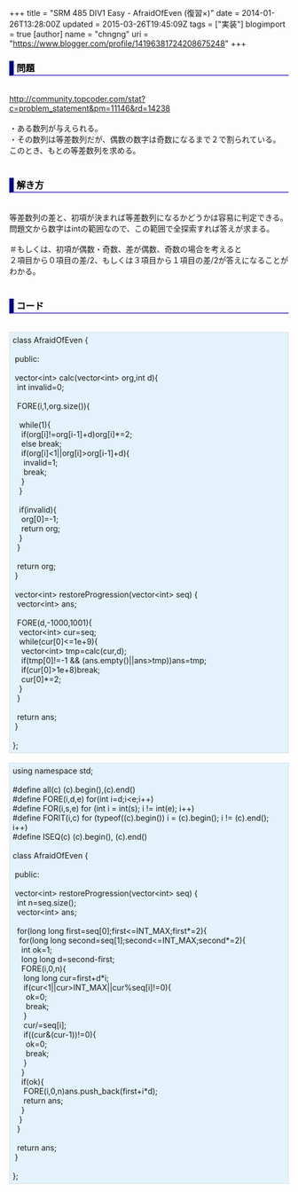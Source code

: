 +++
title = "SRM 485 DIV1 Easy - AfraidOfEven (復習×)"
date = 2014-01-26T13:28:00Z
updated = 2015-03-26T19:45:09Z
tags = ["実装"]
blogimport = true 
[author]
	name = "chngng"
	uri = "https://www.blogger.com/profile/14196381724208675248"
+++

<div dir="ltr" style="text-align: left;" trbidi="on"><h3 style="border-bottom: 2px solid slateblue; border-left: 8px solid navy; color: black; padding: 0px 0px 1px 5px;">問題 </h3><br /><a href="http://community.topcoder.com/stat?c=problem_statement&amp;pm=11146&amp;rd=14238" target="_blank">http://community.topcoder.com/stat?c=problem_statement&amp;pm=11146&amp;rd=14238</a><br /><br />・ある数列が与えられる。<br />・その数列は等差数列だが、偶数の数字は奇数になるまで２で割られている。<br />このとき、もとの等差数列を求める。<br /><br /><h3 style="border-bottom: 2px solid slateblue; border-left: 8px solid navy; color: black; padding: 0px 0px 1px 5px;">解き方 </h3><br />等差数列の差と、初項が決まれば等差数列になるかどうかは容易に判定できる。<br />問題文から数字はintの範囲なので、この範囲で全探索すれば答えが求まる。<br /><br />＃もしくは、初項が偶数・奇数、差が偶数、奇数の場合を考えると<br />２項目から０項目の差/2、もしくは３項目から１項目の差/2が答えになることがわかる。<br /><br /><h3 style="border-bottom: 2px solid slateblue; border-left: 8px solid navy; color: black; padding: 0px 0px 1px 5px;">コード </h3><br /><div style="background-color: #e3f2fb; border: 1px dotted #CCCCCC; padding: 5px;">class AfraidOfEven {<br /><br /><span class="Apple-tab-span" style="white-space: pre;"> </span>public:<br /><br /><span class="Apple-tab-span" style="white-space: pre;"> </span>vector&lt;int&gt; calc(vector&lt;int&gt; org,int d){<br /><span class="Apple-tab-span" style="white-space: pre;">  </span>int invalid=0;<br /><br /><span class="Apple-tab-span" style="white-space: pre;">  </span>FORE(i,1,org.size()){<br /><br /><span class="Apple-tab-span" style="white-space: pre;">   </span>while(1){<br /><span class="Apple-tab-span" style="white-space: pre;">    </span>if(org[i]!=org[i-1]+d)org[i]*=2;<br /><span class="Apple-tab-span" style="white-space: pre;">    </span>else break;<br /><span class="Apple-tab-span" style="white-space: pre;">    </span>if(org[i]&lt;1||org[i]&gt;org[i-1]+d){<br /><span class="Apple-tab-span" style="white-space: pre;">     </span>invalid=1;<br /><span class="Apple-tab-span" style="white-space: pre;">     </span>break;<br /><span class="Apple-tab-span" style="white-space: pre;">    </span>}<br /><span class="Apple-tab-span" style="white-space: pre;">   </span>}<br /><br /><span class="Apple-tab-span" style="white-space: pre;">   </span>if(invalid){<br /><span class="Apple-tab-span" style="white-space: pre;">    </span>org[0]=-1;<br /><span class="Apple-tab-span" style="white-space: pre;">    </span>return org;<br /><span class="Apple-tab-span" style="white-space: pre;">   </span>}<br /><span class="Apple-tab-span" style="white-space: pre;">  </span>}<br /><br /><span class="Apple-tab-span" style="white-space: pre;">  </span>return org;<br /><span class="Apple-tab-span" style="white-space: pre;"> </span>}<br /><br /><span class="Apple-tab-span" style="white-space: pre;"> </span>vector&lt;int&gt; restoreProgression(vector&lt;int&gt; seq) {<br /><span class="Apple-tab-span" style="white-space: pre;">  </span>vector&lt;int&gt; ans;<br /><br /><span class="Apple-tab-span" style="white-space: pre;">  </span>FORE(d,-1000,1001){<br /><span class="Apple-tab-span" style="white-space: pre;">   </span>vector&lt;int&gt; cur=seq;<br /><span class="Apple-tab-span" style="white-space: pre;">   </span>while(cur[0]&lt;=1e+9){<br /><span class="Apple-tab-span" style="white-space: pre;">    </span>vector&lt;int&gt; tmp=calc(cur,d);<br /><span class="Apple-tab-span" style="white-space: pre;">    </span>if(tmp[0]!=-1 &amp;&amp; (ans.empty()||ans&gt;tmp))ans=tmp;<br /><span class="Apple-tab-span" style="white-space: pre;">    </span>if(cur[0]&gt;1e+8)break;<br /><span class="Apple-tab-span" style="white-space: pre;">    </span>cur[0]*=2;<br /><span class="Apple-tab-span" style="white-space: pre;">   </span>}<br /><span class="Apple-tab-span" style="white-space: pre;">  </span>}<br /><br /><span class="Apple-tab-span" style="white-space: pre;">  </span>return ans;<br /><span class="Apple-tab-span" style="white-space: pre;"> </span>}<br /><br />};</div><br /><div style="background-color: #e3f2fb; border: 1px dotted #CCCCCC; padding: 5px;">using namespace std;<br /><br />#define all(c) (c).begin(),(c).end()<br />#define FORE(i,d,e) for(int i=d;i&lt;e;i++)<br />#define FOR(i,s,e) for (int i = int(s); i != int(e); i++)<br />#define FORIT(i,c) for (typeof((c).begin()) i = (c).begin(); i != (c).end(); i++)<br />#define ISEQ(c) (c).begin(), (c).end()<br /><br />class AfraidOfEven {<br /><br /><span class="Apple-tab-span" style="white-space: pre;"> </span>public:<br /><br /><span class="Apple-tab-span" style="white-space: pre;"> </span>vector&lt;int&gt; restoreProgression(vector&lt;int&gt; seq) {<br /><span class="Apple-tab-span" style="white-space: pre;">  </span>int n=seq.size();<br /><span class="Apple-tab-span" style="white-space: pre;">  </span>vector&lt;int&gt; ans;<br /><br /><span class="Apple-tab-span" style="white-space: pre;">  </span>for(long long first=seq[0];first&lt;=INT_MAX;first*=2){<br /><span class="Apple-tab-span" style="white-space: pre;">   </span>for(long long second=seq[1];second&lt;=INT_MAX;second*=2){<br /><span class="Apple-tab-span" style="white-space: pre;">    </span>int ok=1;<br /><span class="Apple-tab-span" style="white-space: pre;">    </span>long long d=second-first;<br /><span class="Apple-tab-span" style="white-space: pre;">    </span>FORE(i,0,n){<br /><span class="Apple-tab-span" style="white-space: pre;">     </span>long long cur=first+d*i;<br /><span class="Apple-tab-span" style="white-space: pre;">     </span>if(cur&lt;1||cur&gt;INT_MAX||cur%seq[i]!=0){<br /><span class="Apple-tab-span" style="white-space: pre;">      </span>ok=0;<br /><span class="Apple-tab-span" style="white-space: pre;">      </span>break;<br /><span class="Apple-tab-span" style="white-space: pre;">     </span>}<br /><span class="Apple-tab-span" style="white-space: pre;">     </span>cur/=seq[i];<br /><span class="Apple-tab-span" style="white-space: pre;">     </span>if((cur&amp;(cur-1))!=0){<br /><span class="Apple-tab-span" style="white-space: pre;">      </span>ok=0;<br /><span class="Apple-tab-span" style="white-space: pre;">      </span>break;<br /><span class="Apple-tab-span" style="white-space: pre;">     </span>}<br /><span class="Apple-tab-span" style="white-space: pre;">    </span>}<br /><span class="Apple-tab-span" style="white-space: pre;">    </span>if(ok){<br /><span class="Apple-tab-span" style="white-space: pre;">     </span>FORE(i,0,n)ans.push_back(first+i*d);<br /><span class="Apple-tab-span" style="white-space: pre;">     </span>return ans;<br /><span class="Apple-tab-span" style="white-space: pre;">    </span>}<br /><span class="Apple-tab-span" style="white-space: pre;">   </span>}<br /><span class="Apple-tab-span" style="white-space: pre;">  </span>}<br /><br /><span class="Apple-tab-span" style="white-space: pre;">  </span>return ans;<br /><span class="Apple-tab-span" style="white-space: pre;"> </span>}<br /><br />};</div></div>
